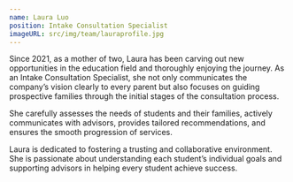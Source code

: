 ```yaml
---
name: Laura Luo
position: Intake Consultation Specialist
imageURL: src/img/team/lauraprofile.jpg
---
```


Since 2021, as a mother of two, Laura has been carving out new opportunities in the education field
and thoroughly enjoying the journey. As an Intake Consultation Specialist, she not only communicates
the company’s vision clearly to every parent but also focuses on guiding prospective families through
the initial stages of the consultation process.

She carefully assesses the needs of students and their families, actively communicates with advisors, provides
tailored recommendations, and ensures the smooth
progression of services.

Laura is dedicated to fostering a trusting and collaborative environment. She is passionate about
understanding each student’s individual goals and supporting advisors in helping every student achieve
success.
